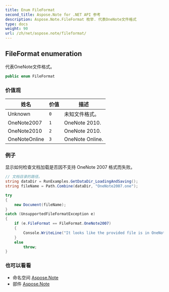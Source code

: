 ```yaml
---
title: Enum FileFormat
second_title: Aspose.Note for .NET API 参考
description: Aspose.Note.FileFormat 枚举. 代表OneNote文件格式
type: docs
weight: 90
url: /zh/net/aspose.note/fileformat/
---
```

## FileFormat enumeration

代表OneNote文件格式。

```csharp
public enum FileFormat
```

### 价值观

| 姓名 | 价值 | 描述 |
| --- | --- | --- |
| Unknown | `0` | 未知文件格式。 |
| OneNote2007 | `1` | OneNote 2010. |
| OneNote2010 | `2` | OneNote 2010. |
| OneNoteOnline | `3` | OneNote Online. |

### 例子

显示如何检查文档加载是否因不支持 OneNote 2007 格式而失败。

```csharp
// 文档目录的路径。
string dataDir = RunExamples.GetDataDir_LoadingAndSaving();
string fileName = Path.Combine(dataDir, "OneNote2007.one");

try
{
    new Document(fileName);
}
catch (UnsupportedFileFormatException e)
{
    if (e.FileFormat == FileFormat.OneNote2007)
    {
        Console.WriteLine("It looks like the provided file is in OneNote 2007 format that is not supported.");
    }
    else
        throw;
}
```

### 也可以看看

* 命名空间 [Aspose.Note](../../aspose.note/)
* 部件 [Aspose.Note](../../)


